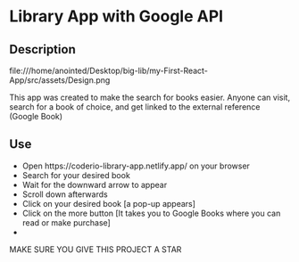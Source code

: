 # Library App with Google API

## Description

file:///home/anointed/Desktop/big-lib/my-First-React-App/src/assets/Design.png

<p> This app was created to make the search for books easier. Anyone can visit, search for a book of choice, and get linked to the external reference (Google Book) </p>

## Use

<ul>
    <li>Open https://coderio-library-app.netlify.app/ on your browser<li>
    <il>Search for your desired book<li>
    <il>Wait for the downward arrow to appear<li>
    <il>Scroll down afterwards<li>
    <il>Click on your desired book [a pop-up appears]<li>
    <il>Click on the more button [It takes you to Google Books where you can read or make purchase]<li>
</ul> 

MAKE SURE YOU GIVE THIS PROJECT A STAR
